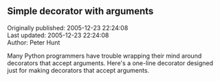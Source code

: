 ## Simple decorator with arguments  
Originally published: 2005-12-23 22:24:08  
Last updated: 2005-12-23 22:24:08  
Author: Peter Hunt  
  
Many Python programmers have trouble wrapping their mind around decorators that accept arguments. Here's a one-line decorator designed just for making decorators that accept arguments.